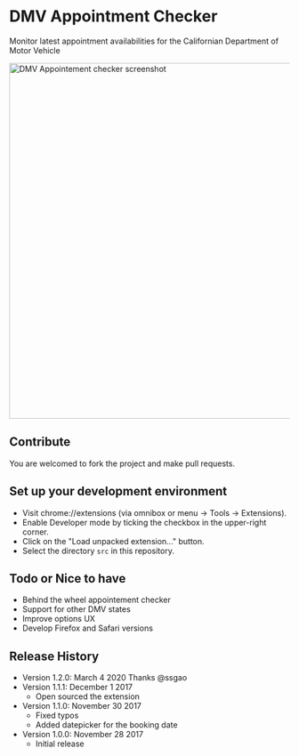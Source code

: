 # DMV Appointment Checker

Monitor latest appointment availabilities for the Californian Department of Motor Vehicle

<img alt="DMV Appointement checker screenshot" src="https://lh3.googleusercontent.com/JHpYUFZgAo6tIWzxQn6fmX3bDPIVZFkRegB2j4nHje5bsjkLNSpAoj9q8pLfK7xNjN6FoQHqVQ=w640-h400-e365" width="640">


## Contribute

You are welcomed to fork the project and make pull requests.

## Set up your development environment
 * Visit chrome://extensions (via omnibox or menu -> Tools -> Extensions).
 * Enable Developer mode by ticking the checkbox in the upper-right corner.
 * Click on the "Load unpacked extension..." button.
 * Select the directory `src` in this repository.

## Todo or Nice to have
 * Behind the wheel appointement checker
 * Support for other DMV states
 * Improve options UX
 * Develop Firefox and Safari versions

## Release History
* Version 1.2.0: March 4 2020 Thanks @ssgao
* Version 1.1.1: December 1 2017
  * Open sourced the extension
* Version 1.1.0: November 30 2017
  * Fixed typos
  * Added datepicker for the booking date
* Version 1.0.0: November 28 2017
  * Initial release